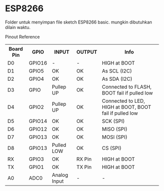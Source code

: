 # <b>ESP8266</b>
<p>
  Folder untuk menyimpan file sketch ESP8266 basic. mungkin dibutuhkan dilain waktu. 
</p>
<p>
  Pinout Reference
</p>
<table>
  <tr>
    <th>Board Pin</th>
    <th>GPIO</th>
    <th>INPUT</th>
    <th>OUTPUT</th>
    <th>Info</th>
  </tr>
  <tr>
    <td>D0</td>
    <td>GPIO16</td>
    <td>-</td>
    <td>-</td>
    <td>HIGH at BOOT</td>
  </tr>
  <tr>
    <td>D1</td>
    <td>GPIO5</td>
    <td>OK</td>
    <td>OK</td>
    <td>As SCL (I2C)</td>
  </tr>
  <tr>
    <td>D2</td>
    <td>GPIO4</td>
    <td>OK</td>
    <td>OK</td>
    <td>As SDA (I2C)</td>
  </tr>
  <tr>
    <td>D3</td>
    <td>GPIO</td>
    <td>Pullep UP</td>
    <td>OK</td>
    <td>Connected to FLASH, BOOT fail if pulled low</td>
  </tr>
  <tr>
    <td>D4</td>
    <td>GPIO2</td>
    <td>Pullep UP</td>
    <td>OK</td>
    <td>Connected to LED, HIGH at BOOT, BOOT fail if pulled low</td>
  </tr>
  <tr>
    <td>D5</td>
    <td>GPIO14</td>
    <td>OK</td>
    <td>OK</td>
    <td>SCK (SPI)</td>
  </tr>
  <tr>
    <td>D6</td>
    <td>GPIO12</td>
    <td>OK</td>
    <td>OK</td>
    <td>MISO (SPI)</td>
  </tr>
  <tr>
    <td>D7</td>
    <td>GPIO13</td>
    <td>OK</td>
    <td>OK</td>
    <td>MOSI (SPI)</td>
  </tr>
  <tr>
    <td>D8</td>
    <td>GPIO13</td>
    <td>Pulled LOW</td>
    <td>OK</td>
    <td>CS (SPI)</td>
  </tr>
  <tr>
    <td>RX</td>
    <td>GPIO3</td>
    <td>OK</td>
    <td>RX Pin</td>
    <td>HIGH at BOOT</td>
  </tr>
  <tr>
    <td>TX</td>
    <td>GPIO1</td>
    <td>OK</td>
    <td>TX Pin</td>
    <td>HIGH at BOOT</td>
  </tr>
  <tr>
    <td>A0</td>
    <td>ADC0</td>
    <td>Analog Input</td>
    <td>-</td>
    <td>-</td>
  </tr>
</table>
